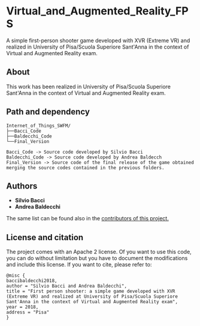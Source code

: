 # Virtual_and_Augmented_Reality_FPS
A simple first-person shooter game developed with XVR (Extreme VR) and realized in University of Pisa/Scuola Superiore Sant'Anna in the context of Virtual and Augmented Reality exam.

## About 
This work has been realized in University of Pisa/Scuola Superiore Sant'Anna in the context of Virtual and Augmented Reality exam.

## Path and dependency
```
Internet_of_Things_SWFM/
├──Bacci_Code
├──Baldecchi_Code
└──Final_Version

Bacci_Code -> Source code developed by Silvio Bacci
Baldecchi_Code -> Source code developed by Andrea Baldecch
Final_Version -> Source code of the final release of the game obtained merging the source codes contained in the previous folders.
```

## Authors
* <b>Silvio Bacci</b>
* <b>Andrea Baldecchi</b>

The same list can be found also in the <a href="https://github.com/ciabbi94/Virtual_and_Augmented_Reality_FPS/graphs/contributors">contributors of this project.</a>

## License and citation
The project comes with an Apache 2 license. Of you want to use this code, you can do without limitation but you have to document the modifications and include this license. If you want to cite, please refer to:

```
@misc {
baccibaldecchi2018,
author = "Silvio Bacci and Andrea Baldecchi",
title = "First person shooter: a simple game developed with XVR (Extreme VR) and realized at University of Pisa/Scuola Superiore Sant'Anna in the context of Virtual and Augmented Reality exam",
year = 2018,
address = "Pisa"
}
```




